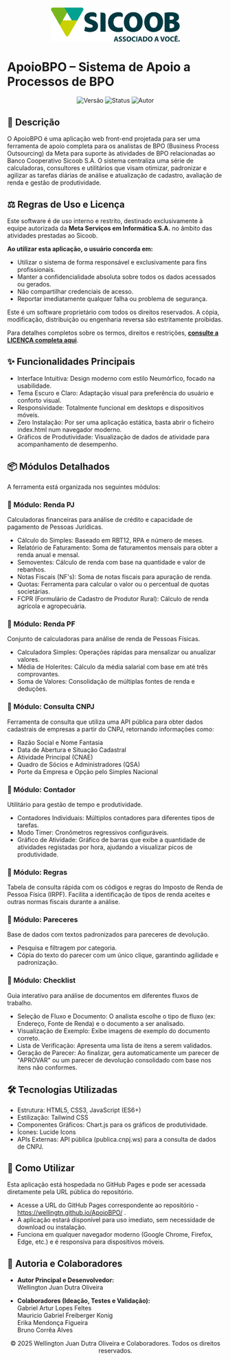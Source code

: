 <p align="center">
  <img src="./images/sicoob-seeklogo.png" alt="Sicoob Logo" width="300"/>
</p>

# ApoioBPO – Sistema de Apoio a Processos de BPO

<p align="center">
  <img alt="Versão" src="https://img.shields.io/badge/vers%C3%A3o-1.6.0-blue.svg">
  <img alt="Status" src="https://img.shields.io/badge/status-Em_Desenvolvimento-yellow.svg">
  <img alt="Autor" src="https://img.shields.io/badge/autor-Wellington_Juan_%26_Colaboradores-purple.svg">
</p>

## 📜 Descrição

O ApoioBPO é uma aplicação web front-end projetada para ser uma ferramenta de apoio completa para os analistas de BPO (Business Process Outsourcing) da Meta para suporte às atividades de BPO relacionadas ao Banco Cooperativo Sicoob S.A. O sistema centraliza uma série de calculadoras, consultores e utilitários que visam otimizar, padronizar e agilizar as tarefas diárias de análise e atualização de cadastro, avaliação de renda e gestão de produtividade.

## ⚖️ Regras de Uso e Licença

Este software é de uso interno e restrito, destinado exclusivamente à equipe autorizada da **Meta Serviços em Informática S.A.** no âmbito das atividades prestadas ao Sicoob.

**Ao utilizar esta aplicação, o usuário concorda em:**
- Utilizar o sistema de forma responsável e exclusivamente para fins profissionais.
- Manter a confidencialidade absoluta sobre todos os dados acessados ou gerados.
- Não compartilhar credenciais de acesso.
- Reportar imediatamente qualquer falha ou problema de segurança.

Este é um software proprietário com todos os direitos reservados. A cópia, modificação, distribuição ou engenharia reversa são estritamente proibidas.

Para detalhes completos sobre os termos, direitos e restrições, **[consulte a LICENÇA completa aqui](LICENSE)**.

## ✨ Funcionalidades Principais

- Interface Intuitiva: Design moderno com estilo Neumórfico, focado na usabilidade.
- Tema Escuro e Claro: Adaptação visual para preferência do usuário e conforto visual.
- Responsividade: Totalmente funcional em desktops e dispositivos móveis.
- Zero Instalação: Por ser uma aplicação estática, basta abrir o ficheiro index.html num navegador moderno.
- Gráficos de Produtividade: Visualização de dados de atividade para acompanhamento de desempenho.

## 📦 Módulos Detalhados

A ferramenta está organizada nos seguintes módulos:

### 🔹 Módulo: Renda PJ

Calculadoras financeiras para análise de crédito e capacidade de pagamento de Pessoas Jurídicas.

- Cálculo do Simples: Baseado em RBT12, RPA e número de meses.
- Relatório de Faturamento: Soma de faturamentos mensais para obter a renda anual e mensal.
- Semoventes: Cálculo de renda com base na quantidade e valor de rebanhos.
- Notas Fiscais (NF's): Soma de notas fiscais para apuração de renda.
- Quotas: Ferramenta para calcular o valor ou o percentual de quotas societárias.
- FCPR (Formulário de Cadastro de Produtor Rural): Cálculo de renda agrícola e agropecuária.

### 🔹 Módulo: Renda PF

Conjunto de calculadoras para análise de renda de Pessoas Físicas.

- Calculadora Simples: Operações rápidas para mensalizar ou anualizar valores.
- Média de Holerites: Cálculo da média salarial com base em até três comprovantes.
- Soma de Valores: Consolidação de múltiplas fontes de renda e deduções.

### 🔹 Módulo: Consulta CNPJ

Ferramenta de consulta que utiliza uma API pública para obter dados cadastrais de empresas a partir do CNPJ, retornando informações como:

- Razão Social e Nome Fantasia
- Data de Abertura e Situação Cadastral
- Atividade Principal (CNAE)
- Quadro de Sócios e Administradores (QSA)
- Porte da Empresa e Opção pelo Simples Nacional

### 🔹 Módulo: Contador

Utilitário para gestão de tempo e produtividade.

- Contadores Individuais: Múltiplos contadores para diferentes tipos de tarefas.
- Modo Timer: Cronômetros regressivos configuráveis.
- Gráfico de Atividade: Gráfico de barras que exibe a quantidade de atividades registadas por hora, ajudando a visualizar picos de produtividade.

### 🔹 Módulo: Regras

Tabela de consulta rápida com os códigos e regras do Imposto de Renda de Pessoa Física (IRPF). Facilita a identificação de tipos de renda aceites e outras normas fiscais durante a análise.

### 🔹 Módulo: Pareceres

Base de dados com textos padronizados para pareceres de devolução.

- Pesquisa e filtragem por categoria.
- Cópia do texto do parecer com um único clique, garantindo agilidade e padronização.

### 🔹 Módulo: Checklist

Guia interativo para análise de documentos em diferentes fluxos de trabalho.

- Seleção de Fluxo e Documento: O analista escolhe o tipo de fluxo (ex: Endereço, Fonte de Renda) e o documento a ser analisado.
- Visualização de Exemplo: Exibe imagens de exemplo do documento correto.
- Lista de Verificação: Apresenta uma lista de itens a serem validados.
- Geração de Parecer: Ao finalizar, gera automaticamente um parecer de "APROVAR" ou um parecer de devolução consolidado com base nos itens não conformes.

## 🛠️ Tecnologias Utilizadas

- Estrutura: HTML5, CSS3, JavaScript (ES6+)
- Estilização: Tailwind CSS
- Componentes Gráficos: Chart.js para os gráficos de produtividade.
- Ícones: Lucide Icons
- APIs Externas: API pública (publica.cnpj.ws) para a consulta de dados de CNPJ.

## 🚀 Como Utilizar

Esta aplicação está hospedada no GitHub Pages e pode ser acessada diretamente pela URL pública do repositório.

- Acesse a URL do GitHub Pages correspondente ao repositório - https://wellingtn.github.io/ApoioBPO/ .
- A aplicação estará disponível para uso imediato, sem necessidade de download ou instalação.
- Funciona em qualquer navegador moderno (Google Chrome, Firefox, Edge, etc.) e é responsiva para dispositivos móveis.

## 👥 Autoria e Colaboradores

- **Autor Principal e Desenvolvedor:**  
  Wellington Juan Dutra Oliveira

- **Colaboradores (Ideação, Testes e Validação):**  
  Gabriel Artur Lopes Feltes  
  Mauricio Gabriel Freiberger Konig  
  Erika Mendonça Figueira  
  Bruno Corrêa Alves

<p align="center">
© 2025 Wellington Juan Dutra Oliveira e Colaboradores. Todos os direitos reservados.
</p>
